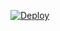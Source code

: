 [![Deploy](https://www.herokucdn.com/deploy/button.png)](https://dashboard.heroku.com/new?template=)
